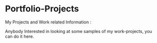 # Portfolio-Projects
My Projects and Work related Information :

Anybody Interested in looking at some samples of my work-projects, you can do it here.
